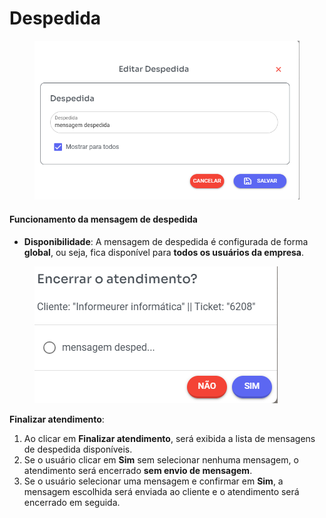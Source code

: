# Despedida

<figure><img src="../../.gitbook/assets/image (3) (1) (1) (1).png" alt=""><figcaption></figcaption></figure>

#### Funcionamento da mensagem de despedida

* **Disponibilidade**: A mensagem de despedida é configurada de forma **global**, ou seja, fica disponível para **todos os usuários da empresa**.

<figure><img src="../../.gitbook/assets/image (1) (1) (1) (1) (1) (1) (1) (1) (1).png" alt=""><figcaption></figcaption></figure>

**Finalizar atendimento**:

1. Ao clicar em **Finalizar atendimento**, será exibida a lista de mensagens de despedida disponíveis.
2. Se o usuário clicar em **Sim** sem selecionar nenhuma mensagem, o atendimento será encerrado **sem envio de mensagem**.
3. Se o usuário selecionar uma mensagem e confirmar em **Sim**, a mensagem escolhida será enviada ao cliente e o atendimento será encerrado em seguida.
